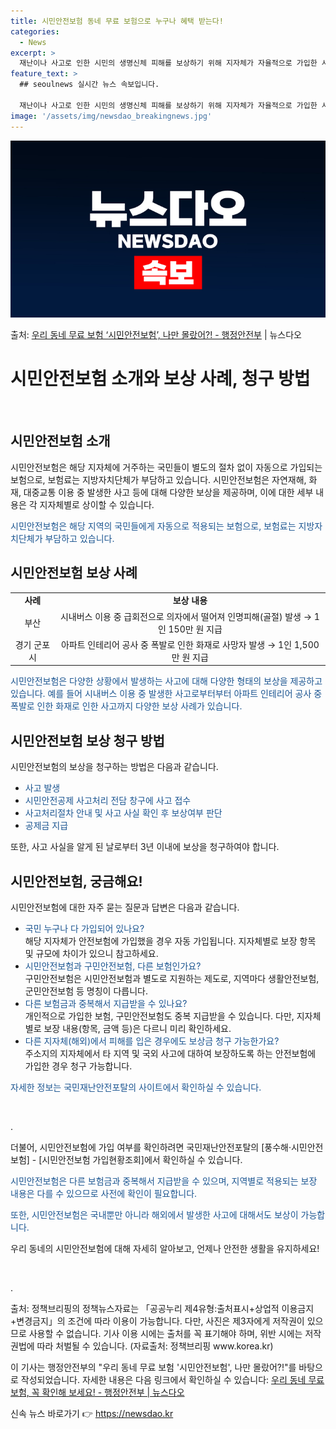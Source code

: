 ```yaml
---
title: 시민안전보험 동네 무료 보험으로 누구나 혜택 받는다!
categories:
  - News
excerpt: >
  재난이나 사고로 인한 시민의 생명신체 피해를 보상하기 위해 지자체가 자율적으로 가입한 시민안전보험에 대해 아…
feature_text: >
  ## seoulnews 실시간 뉴스 속보입니다.

  재난이나 사고로 인한 시민의 생명신체 피해를 보상하기 위해 지자체가 자율적으로 가입한 시민안전보험에 대해 아…
image: '/assets/img/newsdao_breakingnews.jpg'
---
```


![뉴스다오 속보](/assets/img/newsdao_breakingnews.jpg)

<p>출처: <a href="https://newsdao.kr/3724" rel="dofollow">우리 동네 무료 보험 ‘시민안전보험’, 나만 몰랐어?! - 행정안전부</a> | 뉴스다오</p>

<h1>시민안전보험 소개와 보상 사례, 청구 방법</h1>

<p data-ke-size="size16">&nbsp;</p>

<h2 data-ke-size="size26">시민안전보험 소개</h2>

<p>시민안전보험은 해당 지자체에 거주하는 국민들이 별도의 절차 없이 자동으로 가입되는 보험으로, 보험료는 지방자치단체가 부담하고 있습니다. 시민안전보험은 자연재해, 화재, 대중교통 이용 중 발생한 사고 등에 대해 다양한 보상을 제공하며, 이에 대한 세부 내용은 각 지자체별로 상이할 수 있습니다.</p>

<p><span style="color: #1a5490;">시민안전보험은 해당 지역의 국민들에게 자동으로 적용되는 보험으로, 보험료는 지방자치단체가 부담하고 있습니다.</span></p>

<h2 data-ke-size="size26">시민안전보험 보상 사례</h2>

<table>
<tbody>
<tr>
<td style="text-align: center; height: 17px;"><b>사례</b></td>
<td style="text-align: center; height: 17px;"><b>보상 내용</b></td>
</tr>
<tr>
<td style="text-align: center; height: 17px;">부산</td>
<td style="text-align: center; height: 17px;">시내버스 이용 중 급회전으로 의자에서 떨어져 인명피해(골절) 발생 → 1인 150만 원 지급</td>
</tr>
<tr>
<td style="text-align: center; height: 17px;">경기 군포시</td>
<td style="text-align: center; height: 17px;">아파트 인테리어 공사 중 폭발로 인한 화재로 사망자 발생 → 1인 1,500만 원 지급</td>
</tr>
</tbody>
</table>

<p><span style="color: #1a5490;">시민안전보험은 다양한 상황에서 발생하는 사고에 대해 다양한 형태의 보상을 제공하고 있습니다. 예를 들어 시내버스 이용 중 발생한 사고로부터부터 아파트 인테리어 공사 중 폭발로 인한 화재로 인한 사고까지 다양한 보상 사례가 있습니다.</span></p>

<h2 data-ke-size="size26">시민안전보험 보상 청구 방법</h2>

<p>시민안전보험의 보상을 청구하는 방법은 다음과 같습니다.</p>
<ul>
<li><span style="color: #1a5490;">사고 발생</span></li>
<li><span style="color: #1a5490;">시민안전공제 사고처리 전담 창구에 사고 접수</span></li>
<li><span style="color: #1a5490;">사고처리절차 안내 및 사고 사실 확인 후 보상여부 판단</span></li>
<li><span style="color: #1a5490;">공제금 지급</span></li>
</ul>

<p>또한, 사고 사실을 알게 된 날로부터 3년 이내에 보상을 청구하여야 합니다.</p>

<h2 data-ke-size="size26">시민안전보험, 궁금해요!</h2>

<p>시민안전보험에 대한 자주 묻는 질문과 답변은 다음과 같습니다.</p>

<ul>
<li><span style="color: #1a5490;">국민 누구나 다 가입되어 있나요?</span><br>해당 지자체가 안전보험에 가입했을 경우 자동 가입됩니다. 지자체별로 보장 항목 및 규모에 차이가 있으니 참고하세요.</li>
<li><span style="color: #1a5490;">시민안전보험과 구민안전보험, 다른 보험인가요?</span><br>구민안전보험은 시민안전보험과 별도로 지원하는 제도로, 지역마다 생활안전보험, 군민안전보험 등 명칭이 다릅니다.</li>
<li><span style="color: #1a5490;">다른 보험금과 중복해서 지급받을 수 있나요?</span><br>개인적으로 가입한 보험, 구민안전보험도 중복 지급받을 수 있습니다. 다만, 지자체별로 보장 내용(항목, 금액 등)은 다르니 미리 확인하세요.</li>
<li><span style="color: #1a5490;">다른 지자체(해외)에서 피해를 입은 경우에도 보상금 청구 가능한가요?</span><br>주소지의 지자체에서 타 지역 및 국외 사고에 대하여 보장하도록 하는 안전보험에 가입한 경우 청구 가능합니다.</li>
</ul>

<p><span style="color: #1a5490;">자세한 정보는 국민재난안전포탈의 사이트에서 확인하실 수 있습니다.</span></p>

<p data-ke-size="size16">&nbsp;</p>.
<p>더불어, 시민안전보험에 가입 여부를 확인하려면 국민재난안전포탈의 [풍수해·시민안전보험] - [시민안전보험 가입현황조회]에서 확인하실 수 있습니다.</p>

<p><span style="color: #1a5490;">시민안전보험은 다른 보험금과 중복해서 지급받을 수 있으며, 지역별로 적용되는 보장 내용은 다를 수 있으므로 사전에 확인이 필요합니다.</span></p>

<p><span style="color: #1a5490;">또한, 시민안전보험은 국내뿐만 아니라 해외에서 발생한 사고에 대해서도 보상이 가능합니다.</span></p>

<p>우리 동네의 시민안전보험에 대해 자세히 알아보고, 언제나 안전한 생활을 유지하세요!</p>
<p data-ke-size="size16">&nbsp;</p>.

<p>출처: 정책브리핑의 정책뉴스자료는 「공공누리 제4유형:출처표시+상업적 이용금지+변경금지」의 조건에 따라 이용이 가능합니다. 다만, 사진은 제3자에게 저작권이 있으므로 사용할 수 없습니다. 기사 이용 시에는 출처를 꼭 표기해야 하며, 위반 시에는 저작권법에 따라 처벌될 수 있습니다. (자료출처: 정책브리핑 www.korea.kr)</p>
<p>이 기사는 행정안전부의 "우리 동네 무료 보험 '시민안전보험', 나만 몰랐어?!"를 바탕으로 작성되었습니다. 자세한 내용은 다음 링크에서 확인하실 수 있습니다: <a href="https://newsdao.kr/3724">우리 동네 무료보험, 꼭 확인해 보세요! - 행정안전부 | 뉴스다오</a></p> 

신속 뉴스 바로가기 👉 <a href="https://newsdao.kr" rel="dofollow">https://newsdao.kr</a>


